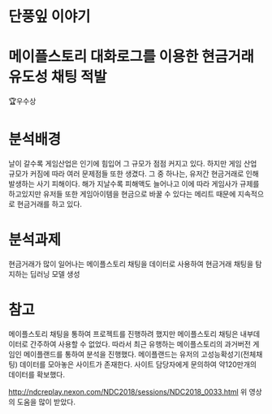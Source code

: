 # 단풍잎 이야기 

# 메이플스토리 대화로그를 이용한 현금거래 유도성 채팅 적발 
🏆우수상
# 분석배경
 날이 갈수록 게임산업은 인기에 힘입어 그 규모가 점점 커지고 있다. 하지만 게임 산업 규모가 커짐에 따라 여러 문제점들 또한 생겼다. 그 중 하나는, 유저간 현금거래로 인해 발생하는 사기 피해이다.
해가 지날수록 피해액도 늘어나고 이에 따라 게임사가 규제를 하고있지만 유저들 또한 게임아이템을 현금으로 바꿀 수 있다는 메리트 때문에 지속적으로 현금거래를 하고 있다.
# 분석과제
 현금거래가 많이 일어나는 메이플스토리 채팅을 데이터로 사용하여 현금거래 채팅을 탐지하는 딥러닝 모델 생성
# 참고
 메이플스토리 채팅을 통하여 프로젝트를 진행하려 했지만 메이플스토리 채팅은 내부데이터로 간주하여 사용할 수 없었다. 따라서 최근 유행하는 메이플스토리의 과거버전 게임인 메이플랜드를 통하여 분석을 진행했다. 메이플랜드는 유저의 고성능확성기(전체채팅) 데이터를 모아놓은 사이트가 존재한다. 사이트 담당자에게 문의하여 약120만개의 데이터를 확보했다. 

http://ndcreplay.nexon.com/NDC2018/sessions/NDC2018_0033.html 
위 영상의 도움을 많이 받았다.

